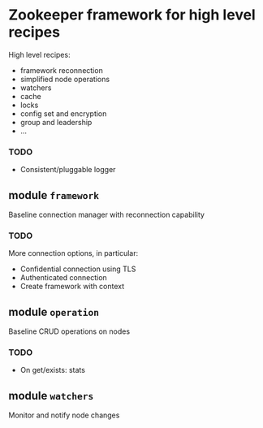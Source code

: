 # Zookeeper framework for high level recipes

High level recipes:

- framework reconnection
- simplified node operations
- watchers
- cache
- locks
- config set and encryption
- group and leadership
- ...

### TODO

- Consistent/pluggable logger

## module `framework`

Baseline connection manager with reconnection capability

### TODO

More connection options, in particular:

- Confidential connection using TLS
- Authenticated connection
- Create framework with context

## module `operation`

Baseline CRUD operations on nodes

### TODO

- On get/exists: stats

## module `watchers`

Monitor and notify node changes
